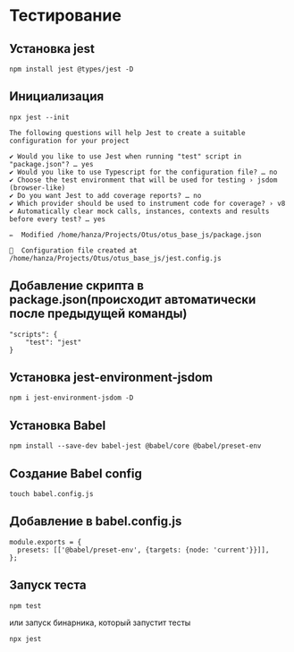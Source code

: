 # Тестирование

## Установка jest

```
npm install jest @types/jest -D
```

## Инициализация

```
npx jest --init

The following questions will help Jest to create a suitable configuration for your project

✔ Would you like to use Jest when running "test" script in "package.json"? … yes
✔ Would you like to use Typescript for the configuration file? … no
✔ Choose the test environment that will be used for testing › jsdom (browser-like)
✔ Do you want Jest to add coverage reports? … no
✔ Which provider should be used to instrument code for coverage? › v8
✔ Automatically clear mock calls, instances, contexts and results before every test? … yes

✏️  Modified /home/hanza/Projects/Otus/otus_base_js/package.json

📝  Configuration file created at /home/hanza/Projects/Otus/otus_base_js/jest.config.js
```

## Добавление скрипта в package.json(происходит автоматически после предыдущей команды)

```
"scripts": {
    "test": "jest"
}
```

## Установка jest-environment-jsdom

```
npm i jest-environment-jsdom -D
```

## Установка Babel

```
npm install --save-dev babel-jest @babel/core @babel/preset-env
```

## Создание Babel config

```
touch babel.config.js
```

## Добавление в babel.config.js

```
module.exports = {
  presets: [['@babel/preset-env', {targets: {node: 'current'}}]],
};

```

## Запуск теста

```
npm test
```

или запуск бинарника, который запустит тесты

```
npx jest
```
